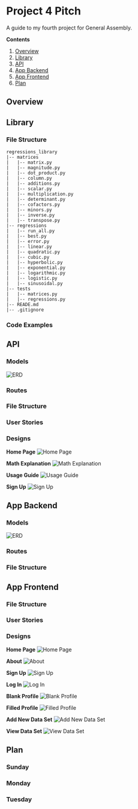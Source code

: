 # Project 4 Pitch

A guide to my fourth project for General Assembly.

**Contents**

1. [Overview](https://github.com/jtreeves/project_4_pitch#overview)
2. [Library](https://github.com/jtreeves/project_4_pitch#library)
3. [API](https://github.com/jtreeves/project_4_pitch#api)
4. [App Backend](https://github.com/jtreeves/project_4_pitch#app-backend)
5. [App Frontend](https://github.com/jtreeves/project_4_pitch#app-frontend)
6. [Plan](https://github.com/jtreeves/project_4_pitch#plan)

## Overview

## Library

### File Structure

```
regressions_library  
|-- matrices  
|   |-- matrix.py  
|   |-- magnitude.py  
|   |-- dot_product.py  
|   |-- column.py  
|   |-- additions.py  
|   |-- scalar.py  
|   |-- multiplication.py  
|   |-- determinant.py  
|   |-- cofactors.py  
|   |-- minors.py  
|   |-- inverse.py  
|   |-- transpose.py  
|-- regressions  
|   |-- run_all.py  
|   |-- best.py  
|   |-- error.py  
|   |-- linear.py  
|   |-- quadratic.py  
|   |-- cubic.py  
|   |-- hyperbolic.py  
|   |-- exponential.py  
|   |-- logarithmic.py  
|   |-- logistic.py  
|   |-- sinusoidal.py  
|-- tests  
|   |-- matrices.py  
|   |-- regressions.py  
|-- READE.md  
|-- .gitignore  
```

### Code Examples

## API

### Models

![ERD](/images/erd-r.png)

### Routes

### File Structure

### User Stories

### Designs

**Home Page**
![Home Page](/images/wireframe-r1.png)

**Math Explanation**
![Math Explanation](/images/wireframe-r2.png)

**Usage Guide**
![Usage Guide](/images/wireframe-r3.png)

**Sign Up**
![Sign Up](/images/wireframe-r4.png)

## App Backend

### Models

![ERD](/images/erd-p.png)

### Routes

### File Structure

## App Frontend

### File Structure

### User Stories

### Designs

**Home Page**
![Home Page](/images/wireframe-p1.png)

**About**
![About](/images/wireframe-p2.png)

**Sign Up**
![Sign Up](/images/wireframe-p3.png)

**Log In**
![Log In](/images/wireframe-p4.png)

**Blank Profile**
![Blank Profile](/images/wireframe-p5.png)

**Filled Profile**
![Filled Profile](/images/wireframe-p6.png)

**Add New Data Set**
![Add New Data Set](/images/wireframe-p7.png)

**View Data Set**
![View Data Set](/images/wireframe-p8.png)

## Plan

### Sunday

### Monday

### Tuesday